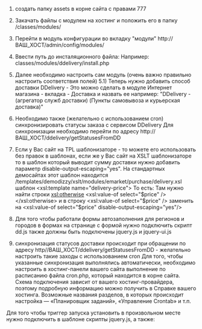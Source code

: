 1) создать папку assets в корне сайта с правами 777

2) Закачать файлы с модулем на хостинг и положить его в папку /classes/modules/
3) Перейти в модуль конфигурации во вкладку "модули" http://ВАШ_ХОСТ/admin/config/modules/

4) Ввести путь до инсталяционного файла: Например: classes/modules/ddelivery/install.php

   


5) Далее необходимо настроить сам модуль (очень важно правильно настроить соответствия полей)
5.1)  Теперь нужно добавить способ доставки DDelivery - Это можно сделать в модуле Интернет магазина - вкладка - Доставка
    и назвать ее например: "DDelivery - (агрегатор служб доставки) (Пункты самовывоза и курьерская доставка)"


6) Необходимо также (желательно с использованием cron) синхронизировать статусы заказа с сервисом DDelivery
        Для синхронизации необходимо перейти по адресу http://ВАШ_ХОСТ/ddelivery/getStatusesFromDD


7) Если у Вас сайт на TPL шаблонизаторе - то можете его использовать без правок в шаблонах,
     если же у Вас сайт на XSLT шаблонизаторе то в шаблон который выводит сумму доставки нужно добавить параметр disable-output-escaping="yes".
     На стандартных демосайтах этот шаблон находится /templates/demodizzy/xslt/modules/emarket/purchase/delivery.xsl шаблон <xsl:template name="delivery-price">
     То есть:
     Там нужно найти строки
     <xsl:otherwise>
     	<xsl:value-of select="$price" />
     </xsl:otherwise>
    и в строку <xsl:value-of select="$price" /> заменить на  <xsl:value-of select="$price" disable-output-escaping="yes"/>

8) Для того чтобы работали формы автозаполнения для регионов и городов в формах на странице с формой нужно подключить скрипт
    dd.js также должны быть подключены jquery.js и jquery-ui.js
    <script type="text/javascript" src="/assets/html/assets/dd.js" charset="utf - 8"></script>

9) синхронизация статусов доставки происходит при обращении по адресу http//ВАШ_ХОСТ/ddelivery/getStatusesFromDD - желательно настроить такие заходы с использованием cron
Для того, чтобы указанные синхронизация выполнялись автоматически, необходимо настроить в хостинг-панели вашего сайта выполнение по расписанию файла cron.php,
который находится в корне сайта. Схема подключения зависит от вашего хостинг-провайдера, поэтому подробную информацию можно получить в Справке вашего хостинга.
Возможные названия разделов, в которых происходит настройка — «Планировщик заданий», «Управление Crontab» и т.п.


Для того чтобы триггер запуска установить в произвольном месте нужно подключить в шаблоне скрипты
jquery.js,
а также:

<link media="all" href="/assets/html/assets/the-modal.css" type="text/css" rel="stylesheet">
<link media="all" href="/assets/html/assets/demo-modals.css" type="text/css" rel="stylesheet">
<link href="//code.jquery.com/ui/1.10.4/themes/smoothness/jquery-ui.css" rel="stylesheet">
<script charset="utf-8" src="/assets/html/assets/jquery.the-modal.js" type="text/javascript">
<script charset="utf-8" src="/assets/html/js/ddelivery.js" type="text/javascript">
<script charset="utf-8" src="/assets/html/assets/dd.js" type="text/javascript">

И разместить в нужном месте HTML:

DDelivery - (агрегатор служб доставки) (Пункты самовывоза и курьерская доставка) -
<div id="test-modal" class="modal" style="display: none; ">
<span id="resultofchoise">Выберите подходящий вам способ доставки:</span>
<a class="trigger" href="javascript:void(0)">Выбор</a>
